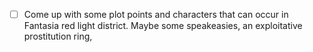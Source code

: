 - [ ] Come up with some plot points and characters that can occur in Fantasia red light district. Maybe some speakeasies, an exploitative prostitution ring, 